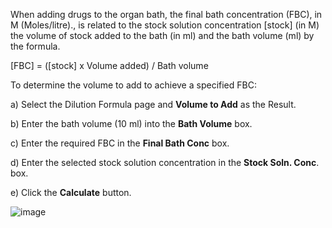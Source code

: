 When adding drugs to the organ bath, the final bath concentration (FBC), in M (Moles/litre)., is related to the stock solution concentration [stock] (in M) the volume of stock added to the bath (in ml) and the bath volume (ml) by the formula.

[FBC] = ([stock] x Volume added) / Bath volume

To determine the volume to add to achieve a specified FBC:

a) Select the Dilution Formula page and **Volume to Add** as the Result.

b) Enter the bath volume (10 ml) into the **Bath Volume** box.
 
c) Enter the required FBC in the **Final Bath Conc** box.

d) Enter the selected stock solution concentration in the **Stock Soln. Conc**. box.

e) Click the **Calculate** button.

![image](https://user-images.githubusercontent.com/3098042/88390705-b69e7e80-cdb0-11ea-81dc-a7187df4ae0a.png)